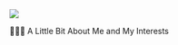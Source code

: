 <img src="https://capsule-render.vercel.app/api?type=wave&color=auto&height=120&section=header&text=Jackson%20Greig&fontSize=90" />


👨🏻‍💻  A Little Bit About Me and My Interests
